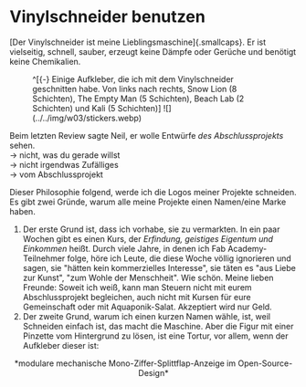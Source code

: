 # Vinylschneider benutzen
[Der Vinylschneider ist meine Lieblingsmaschine]{.smallcaps}. Er ist vielseitig, schnell, sauber, erzeugt keine Dämpfe oder Gerüche und benötigt keine Chemikalien.

<figure>
^[{-} Einige Aufkleber, die ich mit dem Vinylschneider geschnitten habe. Von links nach rechts, Snow Lion (8 Schichten), The Empty Man (5 Schichten), Beach Lab (2 Schichten) und Kali (5 Schichten)]
![](../../img/w03/stickers.webp)
</figure>

Beim letzten Review sagte Neil, er wolle Entwürfe *des Abschlussprojekts* sehen.\
→ nicht, was du gerade willst\
→ nicht irgendwas Zufälliges\
→ vom Abschlussprojekt

Dieser Philosophie folgend, werde ich die Logos meiner Projekte schneiden. Es gibt zwei Gründe, warum alle meine Projekte einen Namen/eine Marke haben.

1. Der erste Grund ist, dass ich vorhabe, sie zu vermarkten. In ein paar Wochen gibt es einen Kurs, der *Erfindung, geistiges Eigentum und Einkommen* heißt. Durch viele Jahre, in denen ich Fab Academy-Teilnehmer folge, höre ich Leute, die diese Woche völlig ignorieren und sagen, sie "hätten kein kommerzielles Interesse", sie täten es "aus Liebe zur Kunst", "zum Wohle der Menschheit". Wie schön. Meine lieben Freunde: Soweit ich weiß, kann man Steuern nicht mit eurem Abschlussprojekt begleichen, auch nicht mit Kursen für eure Gemeinschaft oder mit Aquaponik-Salat. Akzeptiert wird nur Geld.
2. Der zweite Grund, warum ich einen kurzen Namen wähle, ist, weil Schneiden einfach ist, das macht die Maschine. Aber die Figur mit einer Pinzette vom Hintergrund zu lösen, ist eine Tortur, vor allem, wenn der Aufkleber dieser ist:

<center>*modulare mechanische Mono-Ziffer-Splittflap-Anzeige im Open-Source-Design*</center>

